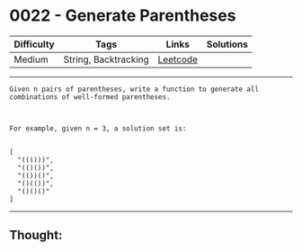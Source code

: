 # 0022 - Generate Parentheses

Difficulty  | Tags | Links | Solutions
----------- | ---- | ----- | -----
Medium | String, Backtracking | [Leetcode](https://leetcode.com/problems/generate-parentheses/description/) |


-----------

```
Given n pairs of parentheses, write a function to generate all combinations of well-formed parentheses.



For example, given n = 3, a solution set is:


[
  "((()))",
  "(()())",
  "(())()",
  "()(())",
  "()()()"
]
```

-----------

## Thought:
